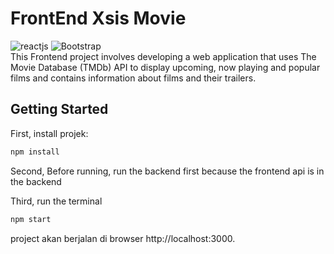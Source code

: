 # FrontEnd Xsis Movie
<span>
<img src="https://img.shields.io/badge/React-20232A?style=for-the-badge&logo=react&logoColor=61DAFB" alt="reactjs"/>
<img src="https://img.shields.io/badge/Bootstrap-563D7C?style=for-the-badge&logo=bootstrap&logoColor=white" alt="Bootstrap"/>
</span>
<br/>
This Frontend project involves developing a web application that uses The Movie Database (TMDb) API to display upcoming, now playing and popular films and contains information about films and their trailers.

## Getting Started

First, install projek:
```bash
npm install 
```

Second, Before running, run the backend first because the frontend api is in the backend

Third, run the terminal
```bash
npm start 
```
project akan berjalan di browser http://localhost:3000.